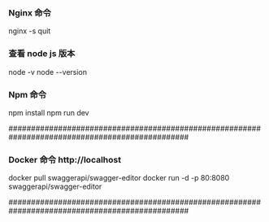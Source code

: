 ### Nginx 命令
nginx -s quit

### 查看 node js 版本
node -v
node --version

### Npm 命令
npm install
npm run dev

################################################################################################

### Docker 命令 http://localhost
docker pull swaggerapi/swagger-editor
docker run -d -p 80:8080 swaggerapi/swagger-editor

################################################################################################